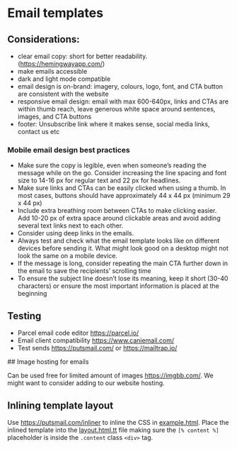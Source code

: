 # Email templates

## Considerations:

- clear email copy: short for better readability. (https://hemingwayapp.com/)
- make emails accessible
- dark and light mode compatible
- email design is on-brand: imagery, colours, logo, font, and CTA button are consistent with the website
- responsive email design: email with max 600-640px, links and CTAs are within thumb reach, leave generous
    white space around sentences, images, and CTA buttons
- footer: Unsubscribe link where it makes sense, social media links, contact us etc

### Mobile email design best practices

- Make sure the copy is legible, even when someone’s reading the message while on the go. Consider increasing the line
    spacing and font size to 14-16 px for regular text and 22 px for headlines.
- Make sure links and CTAs can be easily clicked when using a thumb. In most cases, buttons should have approximately
    44 x 44 px (minimum 29 x 44 px)
- Include extra breathing room between CTAs to make clicking easier. Add 10-20 px of extra space around clickable areas
    and avoid adding several text links next to each other.
- Consider using deep links in the emails.
- Always test and check what the email template looks like on different devices before sending it. What might look good
    on a desktop might not look the same on a mobile device.
- If the message is long, consider repeating the main CTA further down in the email to save the recipients’ scrolling time
- To ensure the subject line doesn’t lose its meaning, keep it short (30-40 characters) or ensure the most important information is placed at the beginning

## Testing

- Parcel email code editor https://parcel.io/
- Email client compatibility https://www.caniemail.com/
- Test sends https://putsmail.com/ or https://mailtrap.io/

## Image hosting for emails

Can be used free for limited amount of images https://imgbb.com/.
We might want to consider adding to our website hosting.

## Inlining template layout

Use https://putsmail.com/inliner to inline the CSS in [example.html](root/src/emails/base_template/example.html).
Place the inlined template into the [layout.html.tt](root/src/emails/layout.html.tt) file making sure the `[% content %]`
placeholder is inside the `.content` class `<div>` tag.


